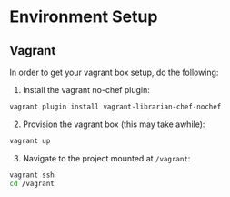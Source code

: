 # Environment Setup

## Vagrant

In order to get your vagrant box setup, do the following:

1. Install the vagrant no-chef plugin:

  ```sh
  vagrant plugin install vagrant-librarian-chef-nochef
  ```

2. Provision the vagrant box (this may take awhile):

  ```sh
  vagrant up
  ```

3. Navigate to the project mounted at `/vagrant`:

  ```sh
  vagrant ssh
  cd /vagrant
  ```
